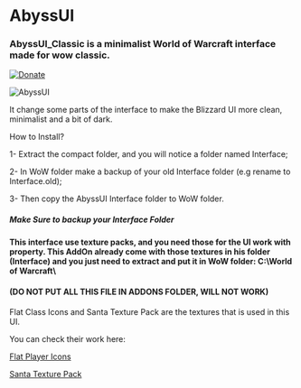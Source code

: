 # AbyssUI
### AbyssUI_Classic is a minimalist World of Warcraft interface made for wow classic.

[![Donate](https://img.shields.io/badge/Donate-PayPal-green.svg)](https://www.paypal.com/cgi-bin/webscr?cmd=_s-xclick&hosted_button_id=2HA68SU9NYVGU)

![AbyssUI](http://cdn-wow.mmoui.com/preview/pvw70399.jpg)

It change some parts of the interface to make the Blizzard UI more clean, minimalist and a bit of dark.

How to Install?

1- Extract the compact folder, and you will notice a folder named Interface;

2- In WoW folder make a backup of your old Interface folder (e.g rename to Interface.old);

3- Then copy the AbyssUI Interface folder to WoW folder.


##### Make Sure to backup your Interface Folder

#### This interface use texture packs, and you need those for the UI work with property. This AddOn already come with those textures in his folder (Interface) and you just need to extract and put it in WoW folder: C:\World of Warcraft\

#### (DO NOT PUT ALL THIS FILE IN ADDONS FOLDER, WILL NOT WORK)


Flat Class Icons and Santa Texture Pack are the textures that is used in this UI. 

You can check their work here:

[Flat Player Icons](http://www.wowinterface.com/downloads/info24101-FlatPlayerIcons.html)

[Santa Texture Pack](http://www.wowinterface.com/downloads/info18608-SantaUITextures.html)
